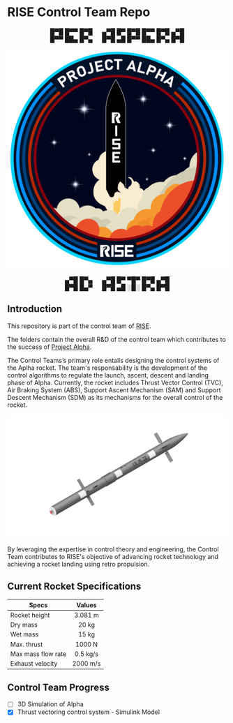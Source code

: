 # RISE Control Team Repo
<p align="center">
█▀█ █▀▀ █▀█   ▄▀█ █▀ █▀█ █▀▀ █▀█ ▄▀█ <br>
█▀▀ ██▄ █▀▄   █▀█ ▄█ █▀▀ ██▄ █▀▄ █▀█ <br>
</p>

 <p align="center">
   <img src="/images/ProjectAlpha.png" width="512">
 </p>

<p align="center">
▄▀█ █▀▄   ▄▀█ █▀ ▀█▀ █▀█ ▄▀█ <br>
█▀█ █▄▀   █▀█ ▄█ ░█░ █▀▄ █▀█ <br>
</p>

## Introduction
This repository is part of the control team of [RISE](https://www.riseteam.nl/).  

The folders contain the overall R&D of the control team which contributes to the success of [Project Alpha](https://www.riseteam.nl/alpha).  

The Control Teams’s primary role entails designing the control systems of the Aplha rocket. The team's responsability is the development of the control algorithms to regulate the launch, ascent, descent and landing phase of Alpha. Currently, the rocket includes Thrust Vector Control (TVC), Air Braking System (ABS), Support Ascent Mechanism (SAM) and Support Descent Mechanism (SDM) as its mechanisms for the overall control of the rocket. 

 <p align="center">
   <img src="/images/MK5.png" width="512">
 </p>


By leveraging the expertise in control theory and engineering, the Control Team contributes to RISE's objective of advancing rocket technology and achieving a rocket landing using retro propulsion.  

## Current Rocket Specifications 


| Specs        | Values           |
| ------------- |:-------------:|
| Rocket height      | 3.081 m |
| Dry mass 	         | 20 kg | 
| Wet mass           | 15 kg |
| Max. thrust        | 1000 N |
| Max mass flow rate	| 0.5 kg/s |
| Exhaust velocity   | 2000 m/s |


## Control Team Progress
- [ ] 3D Simulation of Alpha
- [x] Thrust vectoring control system - Simulink Model
